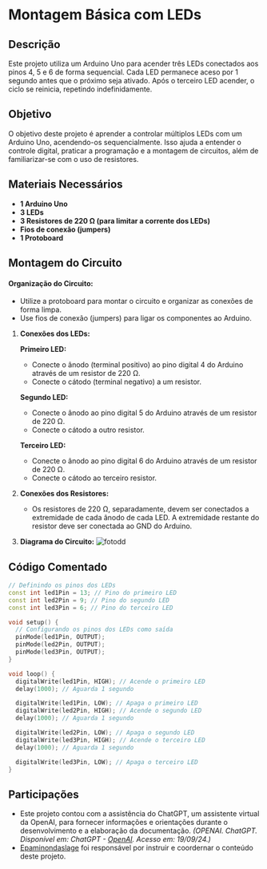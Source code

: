 # Montagem Básica com LEDs


## Descrição
Este projeto utiliza um Arduino Uno para acender três LEDs conectados aos pinos 4, 5 e 6 de forma sequencial. Cada LED permanece aceso por 1 segundo antes que o próximo seja ativado. Após o terceiro LED acender, o ciclo se reinicia, repetindo indefinidamente.


## Objetivo
O objetivo deste projeto é aprender a controlar múltiplos LEDs com um Arduino Uno, acendendo-os sequencialmente. Isso ajuda a entender o controle digital, praticar a programação e a montagem de circuitos, além de familiarizar-se com o uso de resistores.


## Materiais Necessários
- **1 Arduino Uno**
- **3 LEDs**
- **3 Resistores de 220 Ω (para limitar a corrente dos LEDs)**
- **Fios de conexão (jumpers)**
- **1 Protoboard**


## Montagem do Circuito
#### Organização do Circuito:
   - Utilize a protoboard para montar o circuito e organizar as conexões de forma limpa.
   - Use fios de conexão (jumpers) para ligar os componentes ao Arduino.

1. **Conexões dos LEDs:**

   **Primeiro LED:**
    - Conecte o ânodo (terminal positivo) ao pino digital 4 do Arduino através de um resistor de 220 Ω.
    - Conecte o cátodo (terminal negativo) a um resistor.
   
   **Segundo LED:**
   - Conecte o ânodo ao pino digital 5 do Arduino através de um resistor de 220 Ω.
   - Conecte o cátodo a outro resistor.
     
   **Terceiro LED:**
   - Conecte o ânodo ao pino digital 6 do Arduino através de um resistor de 220 Ω.
   - Conecte o cátodo ao terceiro resistor.

2. **Conexões dos Resistores:**
   - Os resistores  de 220 Ω, separadamente, devem ser conectados a extremidade de cada ânodo de cada LED. A extremidade restante do resistor deve ser conectada ao GND do Arduino.

3. **Diagrama do Circuito:**
![fotodd](https://github.com/Matheusrammos/LIA-Docs/blob/main/Exerc%C3%ADcio_em_Sala_3/Diagrama_Aula_3.png)

## Código Comentado
```cpp
// Definindo os pinos dos LEDs
const int led1Pin = 13; // Pino do primeiro LED
const int led2Pin = 9; // Pino do segundo LED
const int led3Pin = 6; // Pino do terceiro LED

void setup() {
  // Configurando os pinos dos LEDs como saída
  pinMode(led1Pin, OUTPUT);
  pinMode(led2Pin, OUTPUT);
  pinMode(led3Pin, OUTPUT);
}

void loop() {
  digitalWrite(led1Pin, HIGH); // Acende o primeiro LED
  delay(1000); // Aguarda 1 segundo

  digitalWrite(led1Pin, LOW); // Apaga o primeiro LED  
  digitalWrite(led2Pin, HIGH); // Acende o segundo LED
  delay(1000); // Aguarda 1 segundo

  digitalWrite(led2Pin, LOW); // Apaga o segundo LED
  digitalWrite(led3Pin, HIGH); // Acende o terceiro LED
  delay(1000); // Aguarda 1 segundo

  digitalWrite(led3Pin, LOW); // Apaga o terceiro LED
}
````

## Participações
- Este projeto contou com a assistência do ChatGPT, um assistente virtual da OpenAI, para fornecer informações e orientações durante o desenvolvimento e a elaboração da documentação.
  *(OPENAI. ChatGPT. Disponível em: ChatGPT - [OpenAI](https://www.openai.com/chatgpt). Acesso em: 19/09/24.)*
- [Epaminondaslage](https://www.bing.com/ck/a?!&&p=cf945232149fce13JmltdHM9MTcyNjcwNDAwMCZpZ3VpZD0yNGZkYWYyYS1lMjZiLTYzMWYtMzY0MC1iYmJiZTNlZTYyZGImaW5zaWQ9NTE5Mg&ptn=3&ver=2&hsh=3&fclid=24fdaf2a-e26b-631f-3640-bbbbe3ee62db&psq=src%3d%22https%3a%2f%2fgithub.com%2fEpaminondaslage%2fAluno_Fulano_de_Tal%2fblob%2fmain%2fExercicio_em_Casa_1%2fFigura.jpeg%22+alt%3d%22Circuito%22+width%3d%2250%25%22&u=a1aHR0cHM6Ly9naXRodWIuY29tL0VwYW1pbm9uZGFzbGFnZQ&ntb=1) foi responsável por instruir e coordernar o conteúdo deste projeto.


